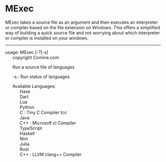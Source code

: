 # MExec
MExec takes a source file as an argument and then executes an interpreter or compiler based on the file extension on Windows.  This offers a simplified way of building a quick source file and not worrying about which interpreter or compiler is installed on your windows.

<hr />

 usage:  MExec [-?|-s]  
&nbsp;&nbsp;&nbsp;&nbsp;&nbsp;&nbsp;copyright Comine.com  
  
&nbsp;&nbsp;&nbsp;&nbsp;&nbsp;&nbsp;Run a source file of languages      

&nbsp;&nbsp;&nbsp;&nbsp;&nbsp;&nbsp;-s   :  Run status of languages    
  
&nbsp;&nbsp;&nbsp;&nbsp;&nbsp;&nbsp;Available Languages:  
&nbsp;&nbsp;&nbsp;&nbsp;&nbsp;&nbsp;&nbsp;&nbsp;&nbsp;&nbsp;&nbsp;&nbsp;Haxe  
&nbsp;&nbsp;&nbsp;&nbsp;&nbsp;&nbsp;&nbsp;&nbsp;&nbsp;&nbsp;&nbsp;&nbsp;Dart  
&nbsp;&nbsp;&nbsp;&nbsp;&nbsp;&nbsp;&nbsp;&nbsp;&nbsp;&nbsp;&nbsp;&nbsp;Lua  
&nbsp;&nbsp;&nbsp;&nbsp;&nbsp;&nbsp;&nbsp;&nbsp;&nbsp;&nbsp;&nbsp;&nbsp;Python  
&nbsp;&nbsp;&nbsp;&nbsp;&nbsp;&nbsp;&nbsp;&nbsp;&nbsp;&nbsp;&nbsp;&nbsp;C           :  Tiny C Compiler tcc  
&nbsp;&nbsp;&nbsp;&nbsp;&nbsp;&nbsp;&nbsp;&nbsp;&nbsp;&nbsp;&nbsp;&nbsp;Java  
&nbsp;&nbsp;&nbsp;&nbsp;&nbsp;&nbsp;&nbsp;&nbsp;&nbsp;&nbsp;&nbsp;&nbsp;C++         : Microsoft cl Compiler  
&nbsp;&nbsp;&nbsp;&nbsp;&nbsp;&nbsp;&nbsp;&nbsp;&nbsp;&nbsp;&nbsp;&nbsp;TypeScript  
&nbsp;&nbsp;&nbsp;&nbsp;&nbsp;&nbsp;&nbsp;&nbsp;&nbsp;&nbsp;&nbsp;&nbsp;Haskell  
&nbsp;&nbsp;&nbsp;&nbsp;&nbsp;&nbsp;&nbsp;&nbsp;&nbsp;&nbsp;&nbsp;&nbsp;Nim  
&nbsp;&nbsp;&nbsp;&nbsp;&nbsp;&nbsp;&nbsp;&nbsp;&nbsp;&nbsp;&nbsp;&nbsp;Julia  
&nbsp;&nbsp;&nbsp;&nbsp;&nbsp;&nbsp;&nbsp;&nbsp;&nbsp;&nbsp;&nbsp;&nbsp;Rust  
&nbsp;&nbsp;&nbsp;&nbsp;&nbsp;&nbsp;&nbsp;&nbsp;&nbsp;&nbsp;&nbsp;&nbsp;C++         : LLVM clang++ Compiler  
                
